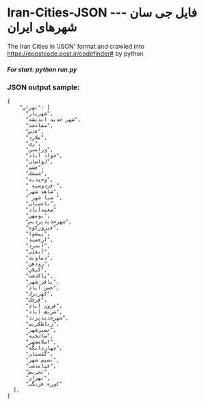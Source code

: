 # Iran-Cities-JSON --- فایل جی سان شهرهای ایران
The Iran Cities in 'JSON' format and crawled into https://epostcode.post.ir/codefinder# by python

##### For start: python run.py

### JSON output sample:

```
{
    "تهران": [
      "شهریار",
      "شهر جدید اندیشه",
      "صفادشت",
      "قدس",
      "ملارد",
      "ری",
      "ورامین",
      "جواد آباد",
      "لواسان",
      "فشم",
      "شمشک",
      "وحیدیه",
      " فردوسیه ",
      "شاهد شهر",
      " صبا شهر ",
      "باغستان",
      "سعیدآباد"
      "بومهن",
      "شهرجدیدپردیس",
      "فیروزکوه",
      "پیشوا",
      "ارجمند",
      "آبسرد",
      "آبعلی",
      "دماوند",
      "رودهن",
      "کیلان",
      "پاکدشت",
      "باقر شهر",
      "حسن آباد",
      "کهریزک",
      "قرچک",
      "فرون آباد",
      "شریف آباد",
      "شهرجدیدپرند",
      "رباطکریم",
      "نصیرشهر",
      "صالحیه",
      "اسلامشهر",
      "چهاردانگه",
      "گلستان",
      "نسیم شهر",
      "قیامدشت",
      "تجریش",
      "تهران",
      "کوره فرنگی"
  ],
}
```
